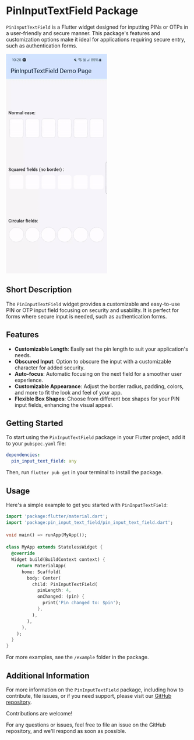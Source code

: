 # PinInputTextField Package

`PinInputTextField` is a Flutter widget designed for inputting PINs
or OTPs in a user-friendly and secure manner. This package's features and customization options make
it ideal for applications requiring secure entry, such as authentication forms.

<img src="https://raw.githubusercontent.com/tajaouart/animated_pin_input_text_field/master/animated_pin_input_text_field.gif" height="600"/>

## Short Description

The `PinInputTextField` widget provides a customizable and easy-to-use PIN or OTP input field
focusing on security and usability. It is perfect for forms where secure input is needed, such as
authentication forms.

## Features

- **Customizable Length**: Easily set the pin length to suit your application's needs.
- **Obscured Input**: Option to obscure the input with a customizable character for added security.
- **Auto-focus**: Automatic focusing on the next field for a smoother user experience.
- **Customizable Appearance**: Adjust the border radius, padding, colors, and more to fit the look
  and feel of your app.
- **Flexible Box Shapes**: Choose from different box shapes for your PIN input fields, enhancing the
  visual appeal.

## Getting Started

To start using the `PinInputTextField` package in your Flutter project, add it to
your `pubspec.yaml` file:

```yaml
dependencies:
  pin_input_text_field: any
```

Then, run `flutter pub get` in your terminal to install the package.

## Usage

Here's a simple example to get you started with `PinInputTextField`:

```dart
import 'package:flutter/material.dart';
import 'package:pin_input_text_field/pin_input_text_field.dart';

void main() => runApp(MyApp());

class MyApp extends StatelessWidget {
  @override
  Widget build(BuildContext context) {
    return MaterialApp(
      home: Scaffold(
        body: Center(
          child: PinInputTextField(
            pinLength: 4,
            onChanged: (pin) {
              print('Pin changed to: $pin');
            },
          ),
        ),
      ),
    );
  }
}
```

For more examples, see the `/example` folder in the package.

## Additional Information

For more information on the `PinInputTextField` package, including how to contribute, file issues,
or if you need support, please visit
our [GitHub repository](https://github.com/tajaouart/animated_pin_input_text_field).

Contributions are welcome!

For any questions or issues, feel free to file an issue on the GitHub repository, and we'll respond
as soon as possible.
